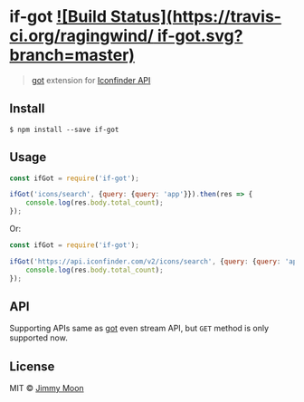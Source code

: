 # if-got [![Build Status](https://travis-ci.org/ragingwind/ if-got.svg?branch=master)](https://travis-ci.org/ragingwind/if-got)

> [got](https://github.com/sindresorhus/got) extension for [Iconfinder API](http://developer.iconfinder.com/)


## Install

```
$ npm install --save if-got
```


## Usage

```js
const ifGot = require('if-got');

ifGot('icons/search', {query: {query: 'app'}}).then(res => {
	console.log(res.body.total_count);
});
```

Or:

```js
const ifGot = require('if-got');

ifGot('https://api.iconfinder.com/v2/icons/search', {query: {query: 'app'}}).then(res => {
	console.log(res.body.total_count);
});
```


## API

Supporting APIs same as [got](https://github.com/sindresorhus/got) even stream API, but `GET` method is only supported now.

## License

MIT © [Jimmy Moon](http://ragingwind.me)
